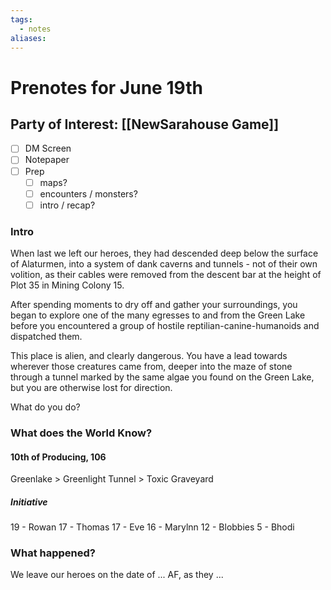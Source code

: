 ```yaml
---
tags:
  - notes
aliases:
---
```


# Prenotes for June 19th
## Party of Interest: [[NewSarahouse Game]]
- [ ] DM Screen
- [ ] Notepaper
- [ ] Prep
	- [ ] maps?
	- [ ] encounters / monsters?
	- [ ] intro / recap?

### Intro
When last we left our heroes, they had descended deep below the surface of Alaturmen, into a system of dank caverns and tunnels - not of their own volition, as their cables were removed from the descent bar at the height of Plot 35 in Mining Colony 15.

After spending moments to dry off and gather your surroundings, you began to explore one of the many egresses to and from the Green Lake before you encountered a group of hostile reptilian-canine-humanoids and dispatched them.

This place is alien, and clearly dangerous. You have a lead towards wherever those creatures came from, deeper into the maze of stone through a tunnel marked by the same algae you found on the Green Lake, but you are otherwise lost for direction.

What do you do?

### What does the World Know?
#### 10th of Producing, 106
Greenlake > Greenlight Tunnel > Toxic Graveyard

##### Initiative
19 - Rowan
17 - Thomas
17 - Eve
16 - Marylnn
12 - Blobbies
5 - Bhodi

### What happened?


We leave our heroes on the date of ... AF, as they ...